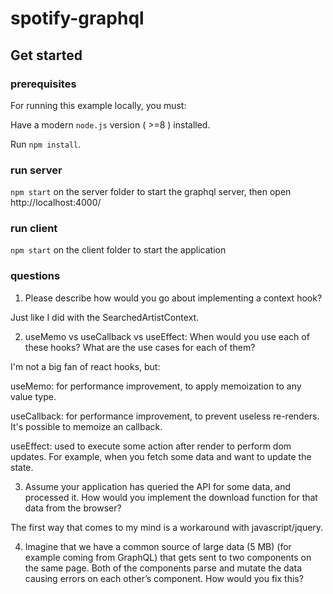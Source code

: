 # spotify-graphql

## Get started

### prerequisites

For running this example locally, you must:

Have a modern `node.js` version ( >=8 ) installed.

Run `npm install`. 

### run server

`npm start` on the server folder to start the graphql server, then open http://localhost:4000/

### run client

`npm start` on the client folder to start the application

### questions
1. Please describe how would you go about implementing a context hook?

Just like I did with the SearchedArtistContext.

2. useMemo vs useCallback vs useEffect: When would you use each of these hooks? What are the use cases for each of them?

I'm not a big fan of react hooks, but:

useMemo: for performance improvement, to apply memoization to any value type. 

useCallback: for performance improvement, to prevent useless re-renders. It's possible to memoize an callback.
 
useEffect: used to execute some action after render to perform dom updates. For example, when you fetch some data and want to update the state. 


3. Assume your application has queried the API for some data, and processed it. How would you implement the download function for that data from the browser?

The first way that comes to my mind is a workaround with javascript/jquery.

4. Imagine that we have a common source of large data (5 MB) (for example coming from GraphQL) that gets sent to two components on the same page. Both of the components parse and mutate the data causing errors on each other’s component. How would you fix this?